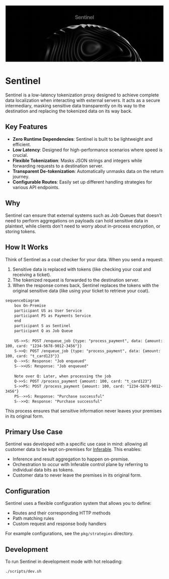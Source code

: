 ![Hero Image](./assets/hero.png)

# Sentinel

Sentinel is a low-latency tokenization proxy designed to achieve complete data localization when interacting with external servers. It acts as a secure intermediary, masking sensitive data transparently on its way to the destination and replacing the tokenized data on its way back.

## Key Features

- **Zero Runtime Dependencies**: Sentinel is built to be lightweight and efficient.
- **Low Latency**: Designed for high-performance scenarios where speed is crucial.
- **Flexible Tokenization**: Masks JSON strings and integers while forwarding requests to a destination server.
- **Transparent De-tokenization**: Automatically unmasks data on the return journey.
- **Configurable Routes**: Easily set up different handling strategies for various API endpoints.

## Why

Sentinel can ensure that external systems such as Job Queues that doesn't need to perform aggregations on payloads can hold sensitive data in plaintext, while clients don't need to worry about in-process encryption, or storing tokens.

## How It Works

Think of Sentinel as a coat checker for your data. When you send a request:

1. Sensitive data is replaced with tokens (like checking your coat and receiving a ticket).
2. The tokenized request is forwarded to the destination server.
3. When the response comes back, Sentinel replaces the tokens with the original sensitive data (like using your ticket to retrieve your coat).

```mermaid
sequenceDiagram
    box On-Premise
    participant US as User Service
    participant PS as Payments Service
    end
    participant S as Sentinel
    participant Q as Job Queue

    US->>S: POST /enqueue_job {type: "process_payment", data: {amount: 100, card: "1234-5678-9012-3456"}}
    S->>Q: POST /enqueue_job {type: "process_payment", data: {amount: 100, card: "t_card123"}}
    Q-->>S: Response: "Job enqueued"
    S-->>US: Response: "Job enqueued"

    Note over Q: Later, when processing the job
    Q->>S: POST /process_payment {amount: 100, card: "t_card123"}
    S->>PS: POST /process_payment {amount: 100, card: "1234-5678-9012-3456"}
    PS-->>S: Response: "Purchase successful"
    S-->>Q: Response: "Purchase successful"
```

This process ensures that sensitive information never leaves your premises in its original form.

## Primary Use Case

Sentinel was developed with a specific use case in mind: allowing all customer data to be kept on-premises for [Inferable](https://www.inferable.ai). This enables:

- Inference and result aggregation to happen on-premise.
- Orchestration to occur with Inferable control plane by referring to individual data bits as tokens.
- Customer data to never leave the premises in its original form.

## Configuration

Sentinel uses a flexible configuration system that allows you to define:

- Routes and their corresponding HTTP methods
- Path matching rules
- Custom request and response body handlers

For example configurations, see the `pkg/strategies` directory.

## Development

To run Sentinel in development mode with hot reloading:

```bash
./scripts/dev.sh
```

